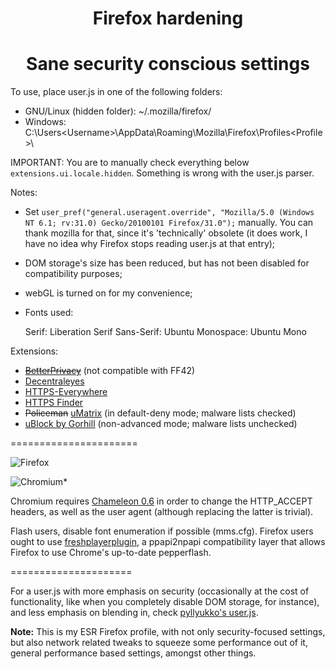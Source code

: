 <h1 align="center">Firefox hardening</h1>

<h1 align="center">Sane security conscious settings</h1>

To use, place user.js in one of the following folders:
* GNU/Linux (hidden folder): ~/.mozilla/firefox/<profile folder> 
* Windows: C:\Users\<Username>\AppData\Roaming\Mozilla\Firefox\Profiles\<Profile>\

IMPORTANT: You are to manually check everything below ````extensions.ui.locale.hidden````. Something is wrong with the user.js parser.


Notes:
* Set ````user_pref("general.useragent.override", "Mozilla/5.0 (Windows NT 6.1; rv:31.0) Gecko/20100101 Firefox/31.0");```` manually. You can thank mozilla for that, since it's 'technically' obsolete (it does work, I have no idea why Firefox stops reading user.js at that entry);
* DOM storage's size has been reduced, but has not been disabled for compatibility purposes;
* webGL is turned on for my convenience;
* Fonts used:

    Serif: Liberation Serif
    Sans-Serif: Ubuntu
    Monospace: Ubuntu Mono

Extensions:
* [~~BetterPrivacy~~](https://addons.mozilla.org/en-US/firefox/addon/betterprivacy/) (not compatible with FF42)
* [Decentraleyes](https://github.com/Synzvato/decentraleyes)
* [HTTPS-Everywhere](https://github.com/EFForg/https-everywhere)
* [HTTPS Finder](https://github.com/kevinjacobs/HTTPS-Finder)
* ~~Policeman~~ [uMatrix](https://github.com/gorhill/uMatrix/) (in default-deny mode; malware lists checked)
* [uBlock by Gorhill](https://github.com/gorhill/ublock/) (non-advanced mode; malware lists unchecked)


======================


![Firefox](https://fuwa.se/f/9gXXAU.png)

![Chromium*](https://fuwa.se/f/YlWsFt.png)


Chromium requires [Chameleon 0.6](https://github.com/ghostwords/chameleon) in order to change the HTTP_ACCEPT headers, as well as the user agent (although replacing the latter is trivial).

Flash users, disable font enumeration if possible (mms.cfg). Firefox users ought to use [freshplayerplugin](https://github.com/i-rinat/freshplayerplugin), a  ppapi2npapi compatibility layer that allows Firefox to use Chrome's up-to-date pepperflash.


=====================



For a user.js with more emphasis on security (occasionally at the cost of functionality, like when you completely disable DOM storage, for instance), and less emphasis on blending in, check [pyllyukko's user.js](https://github.com/pyllyukko/user.js).


**Note:** This is my ESR Firefox profile, with not only security-focused settings, but also network related tweaks to squeeze some performance out of it, general performance based settings, amongst other things. 
